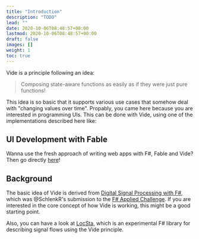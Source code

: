 ```yaml
---
title: "Introduction"
description: "TODO"
lead: ""
date: 2020-10-06T08:48:57+00:00
lastmod: 2020-10-06T08:48:57+00:00
draft: false
images: []
weight: 1
toc: true
---
```


Vide is a principle following an idea:

> Composing state-aware functions as easily as if they were just pure functions!

This idea is so basic that it supports various use cases that somehow deal with "changing values over time". Propably, you came here because you are interested in programming UIs. This can be done with Vide, using one of the implementations described here like:

## UI Development with Fable

Wanna use the fresh approach of writing web apps with F#, Fable and Vide? Then go directly [here](/docs/vide.fable/introduction)!

## Background

The basic idea of Vide is derived from [Digital Signal Processing with F#](https://github.com/RonaldSchlenker/applied_fsharp_challenge/blob/master/docs/index.md), which was @SchlenkR's submission to the [F# Applied Challenge](https://sergeytihon.com/2019/05/31/f-weekly-22-2019-winners-of-applied-f-challenge/). If you are interested in the core concept of how Vide is working, this might be a good starting point.

Also, you can have a look at [LocSta](https://github.com/fsprojects/LocSta/blob/master/README.md), which is an experimental F# library for describing signal flows using the Vide principle.

